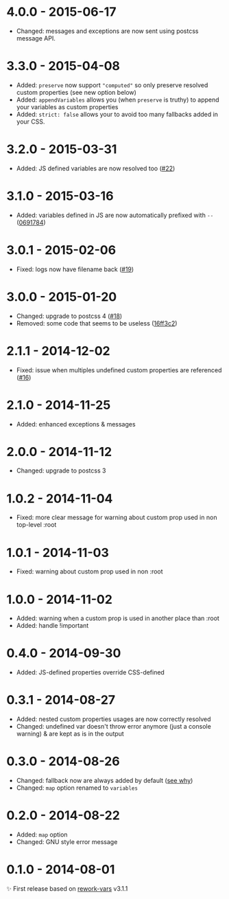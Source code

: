 # 4.0.0 - 2015-06-17

- Changed: messages and exceptions are now sent using postcss message API.

# 3.3.0 - 2015-04-08

- Added: `preserve` now support `"computed"` so only preserve resolved custom properties (see new option below)
- Added: `appendVariables` allows you (when `preserve` is truthy) to append your variables as custom properties
- Added: `strict: false` allows your to avoid too many fallbacks added in your CSS.

# 3.2.0 - 2015-03-31

- Added: JS defined variables are now resolved too ([#22](https://github.com/postcss/postcss-custom-properties/issues/22))

# 3.1.0 - 2015-03-16

- Added: variables defined in JS are now automatically prefixed with `--`
  ([0691784](https://github.com/postcss/postcss-custom-properties/commit/0691784ed2218d7e6b16da8c4df03e2ca0c4798c))

# 3.0.1 - 2015-02-06

- Fixed: logs now have filename back ([#19](https://github.com/postcss/postcss-custom-properties/issues/19))

# 3.0.0 - 2015-01-20

- Changed: upgrade to postcss 4 ([#18](https://github.com/postcss/postcss-custom-properties/pull/18))
- Removed: some code that seems to be useless ([16ff3c2](https://github.com/postcss/postcss-custom-properties/commit/16ff3c22fe0563a1283411d7866791966fff4c58))

# 2.1.1 - 2014-12-02

- Fixed: issue when multiples undefined custom properties are referenced ([#16](https://github.com/postcss/postcss-custom-properties/issues/16))

# 2.1.0 - 2014-11-25

- Added: enhanced exceptions & messages

# 2.0.0 - 2014-11-12

- Changed: upgrade to postcss 3

# 1.0.2 - 2014-11-04

- Fixed: more clear message for warning about custom prop used in non top-level :root

# 1.0.1 - 2014-11-03

- Fixed: warning about custom prop used in non :root

# 1.0.0 - 2014-11-02

- Added: warning when a custom prop is used in another place than :root
- Added: handle !important

# 0.4.0 - 2014-09-30

- Added: JS-defined properties override CSS-defined

# 0.3.1 - 2014-08-27

- Added: nested custom properties usages are now correctly resolved
- Changed: undefined var doesn't throw error anymore (just a console warning) & are kept as is in the output

# 0.3.0 - 2014-08-26

- Changed: fallback now are always added by default ([see why](http://www.w3.org/TR/css-variables/#invalid-variables))
- Changed: `map` option renamed to `variables`

# 0.2.0 - 2014-08-22

- Added: `map` option
- Changed: GNU style error message

# 0.1.0 - 2014-08-01

✨ First release based on [rework-vars](https://github.com/reworkcss/rework-vars) v3.1.1
